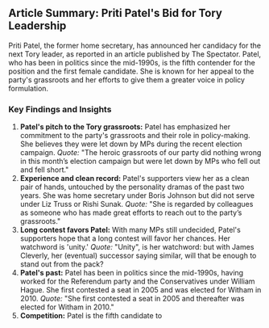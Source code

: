  ## Article Summary: Priti Patel's Bid for Tory Leadership

Priti Patel, the former home secretary, has announced her candidacy for the next Tory leader, as reported in an article published by The Spectator. Patel, who has been in politics since the mid-1990s, is the fifth contender for the position and the first female candidate. She is known for her appeal to the party's grassroots and her efforts to give them a greater voice in policy formulation.

### Key Findings and Insights

1. **Patel's pitch to the Tory grassroots:** Patel has emphasized her commitment to the party's grassroots and their role in policy-making. She believes they were let down by MPs during the recent election campaign.
   *Quote:* "The heroic grassroots of our party did nothing wrong in this month’s election campaign but were let down by MPs who fell out and fell short."
2. **Experience and clean record:** Patel's supporters view her as a clean pair of hands, untouched by the personality dramas of the past two years. She was home secretary under Boris Johnson but did not serve under Liz Truss or Rishi Sunak.
   *Quote:* "She is regarded by colleagues as someone who has made great efforts to reach out to the party’s grassroots."
3. **Long contest favors Patel:** With many MPs still undecided, Patel's supporters hope that a long contest will favor her chances. Her watchword is 'unity.'
   *Quote:* "Unity", is her watchword: but with James Cleverly, her (eventual) successor saying similar, will that be enough to stand out from the pack?
4. **Patel's past:** Patel has been in politics since the mid-1990s, having worked for the Referendum party and the Conservatives under William Hague. She first contested a seat in 2005 and was elected for Witham in 2010.
   *Quote:* "She first contested a seat in 2005 and thereafter was elected for Witham in 2010."
5. **Competition:** Patel is the fifth candidate to